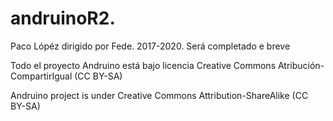 # andruinoR2. 

Paco Lópéz dirigido por Fede. 2017-2020. Será completado e breve

Todo el proyecto Andruino está bajo licencia Creative Commons Atribución-CompartirIgual 	(CC BY-SA)

Andruino project is under Creative Commons Attribution-ShareAlike (CC BY-SA)
